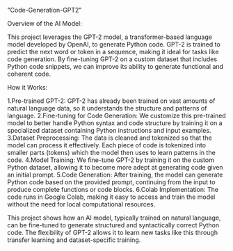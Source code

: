 "Code-Generation-GPT2" 

Overview of the AI Model:

This project leverages the GPT-2 model, a transformer-based language model developed by OpenAI, to generate Python code. GPT-2 is trained to predict the next word or token in a sequence, making it ideal for tasks like code generation. By fine-tuning GPT-2 on a custom dataset that includes Python code snippets, we can improve its ability to generate functional and coherent code.

How it Works:

1.Pre-trained GPT-2: GPT-2 has already been trained on vast amounts of natural language data, so it understands the structure and patterns of language.
2.Fine-tuning for Code Generation: We customize this pre-trained model to better handle Python syntax and code structure by training it on a specialized dataset containing Python instructions and input examples.
3.Dataset Preprocessing: The data is cleaned and tokenized so that the model can process it effectively. Each piece of code is tokenized into smaller parts (tokens) which the model then uses to learn patterns in the code.
4.Model Training: We fine-tune GPT-2 by training it on the custom Python dataset, allowing it to become more adept at generating code given an initial prompt.
5.Code Generation: After training, the model can generate Python code based on the provided prompt, continuing from the input to produce complete functions or code blocks.
6.Colab Implementation: The code runs in Google Colab, making it easy to access and train the model without the need for local computational resources.




This project shows how an AI model, typically trained on natural language, can be fine-tuned to generate structured and syntactically correct Python code. The flexibility of GPT-2 allows it to learn new tasks like this through transfer learning and dataset-specific training.

